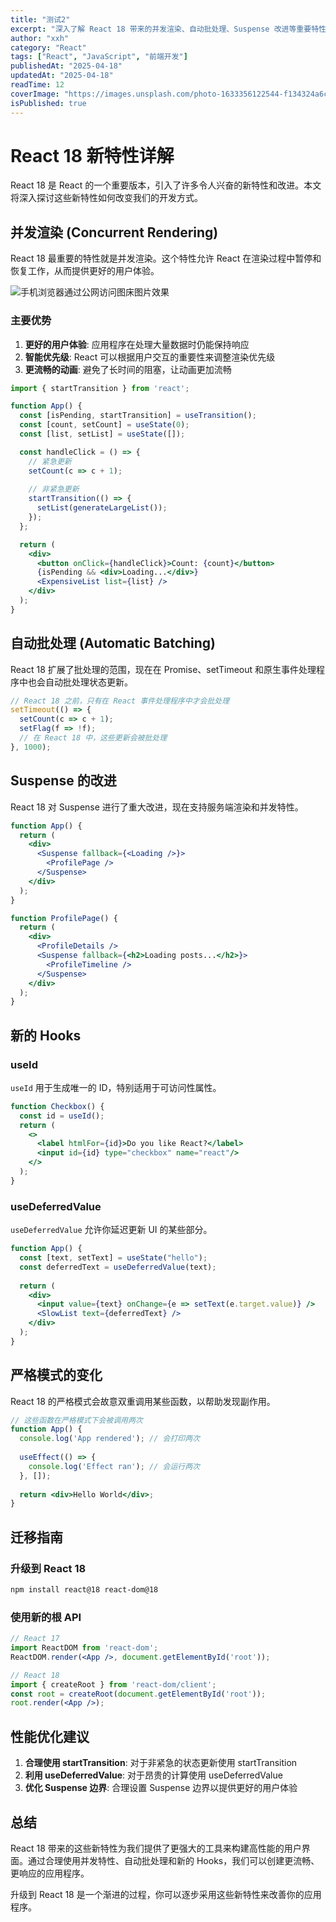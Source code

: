 ```yaml
---
title: "测试2"
excerpt: "深入了解 React 18 带来的并发渲染、自动批处理、Suspense 改进等重要特性。"
author: "xxh"
category: "React"
tags: ["React", "JavaScript", "前端开发"]
publishedAt: "2025-04-18"
updatedAt: "2025-04-18"
readTime: 12
coverImage: "https://images.unsplash.com/photo-1633356122544-f134324a6cee?w=800&h=400&fit=crop"
isPublished: true
---
```


# React 18 新特性详解

React 18 是 React 的一个重要版本，引入了许多令人兴奋的新特性和改进。本文将深入探讨这些新特性如何改变我们的开发方式。

## 并发渲染 (Concurrent Rendering)

React 18 最重要的特性就是并发渲染。这个特性允许 React 在渲染过程中暂停和恢复工作，从而提供更好的用户体验。

![手机浏览器通过公网访问图床图片效果](https://images.pexels.com/photos/13083300/pexels-photo-13083300.jpeg?auto=compress\&cs=tinysrgb\&w=1260\&h=750\&dpr=1)


### 主要优势

1. **更好的用户体验**: 应用程序在处理大量数据时仍能保持响应
2. **智能优先级**: React 可以根据用户交互的重要性来调整渲染优先级
3. **更流畅的动画**: 避免了长时间的阻塞，让动画更加流畅

```jsx
import { startTransition } from 'react';

function App() {
  const [isPending, startTransition] = useTransition();
  const [count, setCount] = useState(0);
  const [list, setList] = useState([]);

  const handleClick = () => {
    // 紧急更新
    setCount(c => c + 1);
    
    // 非紧急更新
    startTransition(() => {
      setList(generateLargeList());
    });
  };

  return (
    <div>
      <button onClick={handleClick}>Count: {count}</button>
      {isPending && <div>Loading...</div>}
      <ExpensiveList list={list} />
    </div>
  );
}
```

## 自动批处理 (Automatic Batching)

React 18 扩展了批处理的范围，现在在 Promise、setTimeout 和原生事件处理程序中也会自动批处理状态更新。

```jsx
// React 18 之前，只有在 React 事件处理程序中才会批处理
setTimeout(() => {
  setCount(c => c + 1);
  setFlag(f => !f);
  // 在 React 18 中，这些更新会被批处理
}, 1000);
```

## Suspense 的改进

React 18 对 Suspense 进行了重大改进，现在支持服务端渲染和并发特性。

```jsx
function App() {
  return (
    <div>
      <Suspense fallback={<Loading />}>
        <ProfilePage />
      </Suspense>
    </div>
  );
}

function ProfilePage() {
  return (
    <div>
      <ProfileDetails />
      <Suspense fallback={<h2>Loading posts...</h2>}>
        <ProfileTimeline />
      </Suspense>
    </div>
  );
}
```

## 新的 Hooks

### useId

`useId` 用于生成唯一的 ID，特别适用于可访问性属性。

```jsx
function Checkbox() {
  const id = useId();
  return (
    <>
      <label htmlFor={id}>Do you like React?</label>
      <input id={id} type="checkbox" name="react"/>
    </>
  );
}
```

### useDeferredValue

`useDeferredValue` 允许你延迟更新 UI 的某些部分。

```jsx
function App() {
  const [text, setText] = useState("hello");
  const deferredText = useDeferredValue(text);
  
  return (
    <div>
      <input value={text} onChange={e => setText(e.target.value)} />
      <SlowList text={deferredText} />
    </div>
  );
}
```

## 严格模式的变化

React 18 的严格模式会故意双重调用某些函数，以帮助发现副作用。

```jsx
// 这些函数在严格模式下会被调用两次
function App() {
  console.log('App rendered'); // 会打印两次
  
  useEffect(() => {
    console.log('Effect ran'); // 会运行两次
  }, []);
  
  return <div>Hello World</div>;
}
```

## 迁移指南

### 升级到 React 18

```bash
npm install react@18 react-dom@18
```

### 使用新的根 API

```jsx
// React 17
import ReactDOM from 'react-dom';
ReactDOM.render(<App />, document.getElementById('root'));

// React 18
import { createRoot } from 'react-dom/client';
const root = createRoot(document.getElementById('root'));
root.render(<App />);
```

## 性能优化建议

1. **合理使用 startTransition**: 对于非紧急的状态更新使用 startTransition
2. **利用 useDeferredValue**: 对于昂贵的计算使用 useDeferredValue
3. **优化 Suspense 边界**: 合理设置 Suspense 边界以提供更好的用户体验

## 总结

React 18 带来的这些新特性为我们提供了更强大的工具来构建高性能的用户界面。通过合理使用并发特性、自动批处理和新的 Hooks，我们可以创建更流畅、更响应的应用程序。

升级到 React 18 是一个渐进的过程，你可以逐步采用这些新特性来改善你的应用程序。